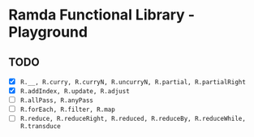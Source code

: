 # Ramda Functional Library - Playground

## TODO

- [x] `R.__, R.curry, R.curryN, R.uncurryN, R.partial, R.partialRight`
- [x] `R.addIndex, R.update, R.adjust`
- [ ] `R.allPass, R.anyPass`
- [ ] `R.forEach, R.filter, R.map`
- [ ] `R.reduce, R.reduceRight, R.reduced, R.reduceBy, R.reduceWhile, R.transduce`
